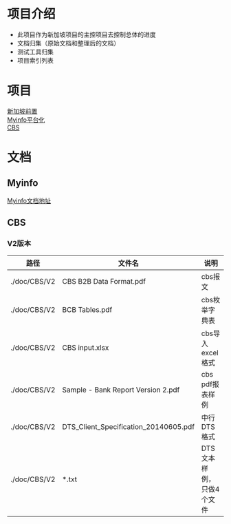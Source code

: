 # 项目介绍

- 此项目作为新加坡项目的主控项目去控制总体的进度
- 文档归集（原始文档和整理后的文档）
- 测试工具归集
- 项目索引列表

# 项目

[新加坡前置](https://github.com/ctzoo/data-pipeline)  
[Myinfo平台化](https://github.com/ctzoo/myinfo_server.git)  
[CBS](https://github.com/ctzoo/cbs_server.git)  

# 文档

## Myinfo
[Myinfo文档地址](https://myinfo-api.app.gov.sg/dev/landing)  

## CBS
### V2版本
| 路径         | 文件名                                | 说明                     |
| ------------ | ------------------------------------- | ------------------------ |
| ./doc/CBS/V2 | CBS B2B Data Format.pdf               | cbs报文                  |
| ./doc/CBS/V2 | BCB Tables.pdf                        | cbs枚举字典表            |
| ./doc/CBS/V2 | CBS input.xlsx                        | cbs导入excel格式         |
| ./doc/CBS/V2 | Sample - Bank Report Version 2.pdf    | cbs pdf报表样例          |
| ./doc/CBS/V2 | DTS_Client_Specification_20140605.pdf | 中行DTS格式              |
| ./doc/CBS/V2 | *.txt                                 | DTS文本样例，只做4个文件 |
